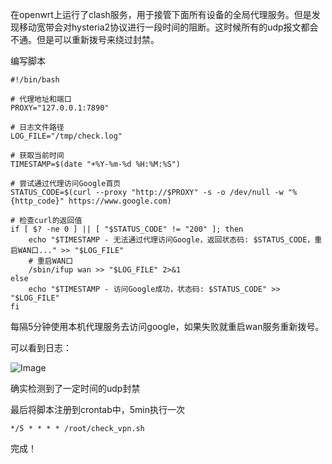 在openwrt上运行了clash服务，用于接管下面所有设备的全局代理服务。但是发现移动宽带会对hysteria2协议进行一段时间的阻断。这时候所有的udp报文都会不通。但是可以重新拨号来绕过封禁。

编写脚本
```
#!/bin/bash

# 代理地址和端口
PROXY="127.0.0.1:7890"

# 日志文件路径
LOG_FILE="/tmp/check.log"

# 获取当前时间
TIMESTAMP=$(date "+%Y-%m-%d %H:%M:%S")

# 尝试通过代理访问Google首页
STATUS_CODE=$(curl --proxy "http://$PROXY" -s -o /dev/null -w "%{http_code}" https://www.google.com)

# 检查curl的返回值
if [ $? -ne 0 ] || [ "$STATUS_CODE" != "200" ]; then
    echo "$TIMESTAMP - 无法通过代理访问Google，返回状态码: $STATUS_CODE，重启WAN口..." >> "$LOG_FILE"
    # 重启WAN口
    /sbin/ifup wan >> "$LOG_FILE" 2>&1
else
    echo "$TIMESTAMP - 访问Google成功，状态码: $STATUS_CODE" >> "$LOG_FILE"
fi
```
每隔5分钟使用本机代理服务去访问google，如果失败就重启wan服务重新拨号。

可以看到日志：

![Image](https://github.com/user-attachments/assets/01296c53-8e8b-41ec-ac96-dda2caf7abdc)

确实检测到了一定时间的udp封禁

最后将脚本注册到crontab中，5min执行一次
```
*/5 * * * * /root/check_vpn.sh
```
完成！